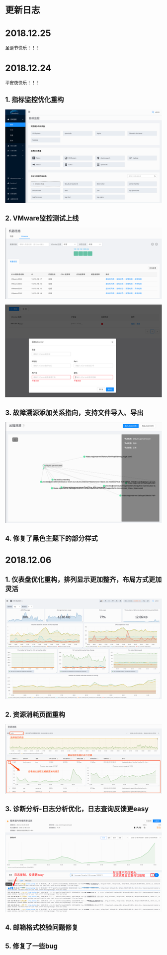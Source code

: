 # **更新日志**

# 2018.12.25

圣诞节快乐！！！



# 2018.12.24

平安夜快乐！！！

## 1. 指标监控优化重构
![](/part5/images/dashboardlist-18-12-23.png)

## 2. VMware监控测试上线

![](/part5/images/vmware-18-12-23.png)

![](/part5/images/vmware_conf-18-12-23.png)

## 3. 故障溯源添加关系指向，支持文件导入、导出

![](/part5/images/rca-18-12-23.png)

## 4. 修复了黑色主题下的部分样式

# 2018.12.06

## 1. 仪表盘优化重构，排列显示更加整齐，布局方式更加灵活

![](/part5/images/dashboard-18-12-06.png)

## 2. 资源消耗页面重构

![](/part5/images/resource-18-12-06.png)

## 3. 诊断分析-日志分析优化，日志查询反馈更easy

![](/part5/images/rca_log-18-12-06.png)

## 4. 邮箱格式校验问题修复

## 5. 修复了一些bug

